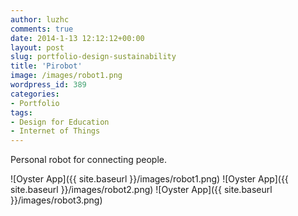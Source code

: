 ```yaml
---
author: luzhc
comments: true
date: 2014-1-13 12:12:12+00:00
layout: post
slug: portfolio-design-sustainability
title: 'Pirobot'
image: /images/robot1.png
wordpress_id: 389
categories:
- Portfolio
tags:
- Design for Education
- Internet of Things
---
```


Personal robot for connecting people.

![Oyster App]({{ site.baseurl }}/images/robot1.png)
![Oyster App]({{ site.baseurl }}/images/robot2.png)
![Oyster App]({{ site.baseurl }}/images/robot3.png)
